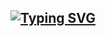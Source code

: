 ## [![Typing SVG](https://readme-typing-svg.demolab.com?font=courier&pause=1000&color=8C6EF7&random=false&width=435&lines=welcome+to+gengi's+domain;currently%3A+mashing+keyboard;currently%3A+working+on+project+management+tools)](https://git.io/typing-svg)
